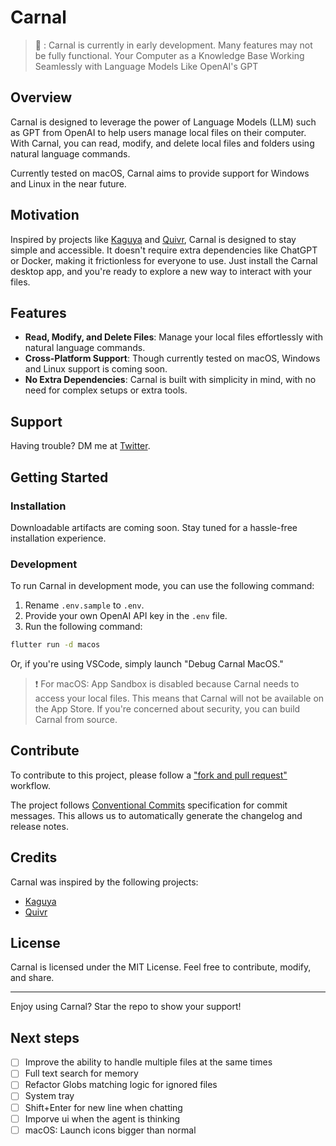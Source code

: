 # Carnal
> 🚧 : Carnal is currently in early development. Many features may not be fully functional.
Your Computer as a Knowledge Base Working Seamlessly with Language Models Like OpenAI's GPT

## Overview
Carnal is designed to leverage the power of Language Models (LLM) such as GPT from OpenAI to help users manage local files on their computer. With Carnal, you can read, modify, and delete local files and folders using natural language commands.

Currently tested on macOS, Carnal aims to provide support for Windows and Linux in the near future.

## Motivation
Inspired by projects like [Kaguya](https://github.com/ykdojo/kaguya) and [Quivr](https://github.com/StanGirard/quivr), Carnal is designed to stay simple and accessible. It doesn't require extra dependencies like ChatGPT or Docker, making it frictionless for everyone to use. Just install the Carnal desktop app, and you're ready to explore a new way to interact with your files.

## Features
- **Read, Modify, and Delete Files**: Manage your local files effortlessly with natural language commands.
- **Cross-Platform Support**: Though currently tested on macOS, Windows and Linux support is coming soon.
- **No Extra Dependencies**: Carnal is built with simplicity in mind, with no need for complex setups or extra tools.
  
## Support

Having trouble? DM me at [Twitter](https://twitter.com/derekxinzhewang).

## Getting Started
### Installation
Downloadable artifacts are coming soon. Stay tuned for a hassle-free installation experience.

### Development
To run Carnal in development mode, you can use the following command:
1. Rename `.env.sample` to `.env`.
2. Provide your own OpenAI API key in the `.env` file.
3. Run the following command:

```bash
flutter run -d macos
```

Or, if you're using VSCode, simply launch "Debug Carnal MacOS."

> ❗️ For macOS: App Sandbox is disabled because Carnal needs to access your local files. This means that Carnal will not be available on the App Store. If you're concerned about security, you can build Carnal from source.

## Contribute
To contribute to this project, please follow a
["fork and pull request"](https://github.com/firstcontributions/first-contributions) workflow.

The project follows [Conventional Commits](https://www.conventionalcommits.org/) specification for commit messages.
This allows us to automatically generate the changelog and release notes.

## Credits
Carnal was inspired by the following projects:
- [Kaguya](https://github.com/ykdojo/kaguya)
- [Quivr](https://github.com/StanGirard/quivr)

## License
Carnal is licensed under the MIT License. Feel free to contribute, modify, and share.

---
Enjoy using Carnal? Star the repo to show your support!

## Next steps
- [ ] Improve the ability to handle multiple files at the same times
- [ ] Full text search for memory
- [ ] Refactor Globs matching logic for ignored files
- [ ] System tray
- [ ] Shift+Enter for new line when chatting
- [ ] Imporve ui when the agent is thinking
- [ ] macOS: Launch icons bigger than normal